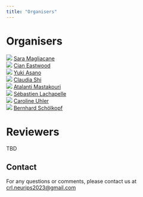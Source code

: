 ```yaml
---
title: "Organisers"
---
```


# Organisers

<div class="list-of-people">
    <div class="person">
        <img src="/sara.jpg">
        <a href="https://saramagliacane.github.io/">Sara Magliacane</a>
    </div>
    <div class="person">
        <img src="/cian.png">
        <a href="https://cianeastwood.github.io/">Cian Eastwood</a>
    </div>
    <div class="person">
        <img src="/yuki.jpg">
        <a href="https://yukimasano.github.io/">Yuki Asano</a>
    </div>
    <div class="person">
        <img src="/claudia.jpg">
        <a href="https://www.claudiajshi.com/">Claudia Shi</a>
    </div>
    <div class="person">
        <img src="/atalanti.jpeg">
        <a href="https://atalanti.github.io/">Atalanti Mastakouri</a>
    </div>
    <div class="person">
        <img src="/sebastien.png">
        <a href="https://slachapelle.github.io/">Sébastien Lachapelle</a>
    </div>
    <div class="person">
        <img src="/caroline.jpg">
        <a href="https://www.carolineuhler.com/">Caroline Uhler</a>
    </div>
    <div class="person">
        <img src="/bernhard.jpg">
        <a href="https://is.mpg.de/~bs">Bernhard Schölkopf</a>
    </div>
</div>


# Reviewers

TBD

<!-- Adam Li, Columbia University

Alexander Hägele, ETHZ - ETH Zurich

Biwei Huang, Carnegie Mellon University

Bohdan Kivva, University of Chicago

Bryon Aragam, University of Chicago

Chandler Squires, Massachusetts Institute of Technology

Cian Eastwood, University of Edinburgh

Daniel Malinsky, Johns Hopkins University

Davide Talon, Università degli Studi di Genova, Istituto Italiano di Tecnologia

Dhanya Sridhar, Université de Montréal and Mila-Quebec AI Institute

Furui Liu, Huawei Technologies Ltd.

Gargi Balasubramaniam, University of Illinois, Urbana Champaign

Gemma Elyse Moran, Columbia University

Goutham Rajendran, University of Chicago

Hamza Keurti, ETHZ - ETH Zurich

Ignavier Ng, Carnegie Mellon University

Jack Brady, Texas A&M

Jason Hartford, Montreal Institute for Learning Algorithms, University of Montreal, University of Montreal

Jeffrey Adams, University of Copenhagen

Johann Brehmer, Qualcomm AI Research

Jovana Mitrovic, DeepMind

Junzhe Zhang, Columbia University

Kartik Ahuja, Montreal Institute for Learning Algorithms

Kevin Muyuan Xia, Columbia University

Michel Besserve, Max Planck Institute for Intelligent Systems, Tübingen

Mingming Gong, University of Melbourne

Patrick Burauel, California Institute of Technology

Phillip Lippe, University of Amsterdam

Pim De Haan, University of Amsterdam

Ricardo Pio Monti, Meta

Ruibo Tu, KTH Royal Institute of Technology, Stockholm, Sweden

Sebastien Lachapelle, University of Montreal

Sergio Hernan Garrido Mejia, Max Planck Institute for Intelligent Systems, Tübingen

Shantanu Gupta, Carnegie Mellon University

Shohei Shimizu, Shiga University

Shruti Joshi, École de technologie supérieure

T. Anderson Keller, University of Amsterdam

Vitoria Barin Pacela, Montreal Institute for Learning Algorithms, University of Montreal, Université de Montréal

Yujia Zheng, Carnegie Mellon University -->

## Contact

For any questions or comments, please contact us at <crl.neurips2023@gmail.com>
<!-- 
<div style="width: 100%; font-size: smaller; text-align: center; margin-top: 18px;">
    <em>Thanks also to <strong><a href="https://timothygebhard.de">Timothy Gebhard</a></strong> for helping us set up the workshop website!</em>
</div> -->

